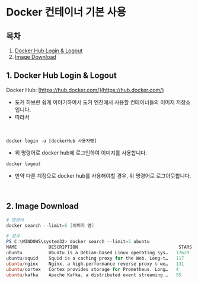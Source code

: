 # Docker 컨테이너 기본 사용


## 목차

1. [Docker Hub Login & Logout](#1-docker-hub-login--logout)  
2. [Image Download](#2-image-download)

## 1. Docker Hub Login & Logout

Docker Hub: [https://hub.docker.com/](https://hub.docker.com/)

* 도커 허브란 쉽게 이야기하여서 도커 엔진에서 사용할 컨테이너들의 이미지 저장소입니다.
* 따라서 

<br>

```
docker login -u [dockerHub 사용자명]
```
* 위 명령어로 docker hub에 로그인하여 이미지를 사용합니다.

```
docker logout
```
* 만약 다른 계정으로 docker hub를 사용해야할 경우, 위 명령어로 로그아웃합니다.

<br>

## 2. Image Download

```powershell
# 명령어
docker search --limit=5 [이미지 명]

# 결과
PS C:\WINDOWS\system32> docker search --limit=5 ubuntu
NAME            DESCRIPTION                                      STARS     OFFICIAL
ubuntu          Ubuntu is a Debian-based Linux operating sys…   17629     [OK]
ubuntu/squid    Squid is a caching proxy for the Web. Long-t…   117
ubuntu/nginx    Nginx, a high-performance reverse proxy & we…   131
ubuntu/cortex   Cortex provides storage for Prometheus. Long…   4
ubuntu/kafka    Apache Kafka, a distributed event streaming …   55
```
